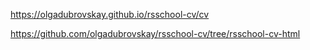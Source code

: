 https://olgadubrovskay.github.io/rsschool-cv/cv

https://github.com/olgadubrovskay/rsschool-cv/tree/rsschool-cv-html
